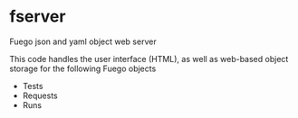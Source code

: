 # fserver
Fuego json and yaml object web server

This code handles the user interface (HTML),
as well as web-based object storage for 
the following Fuego objects
 * Tests
 * Requests
 * Runs

